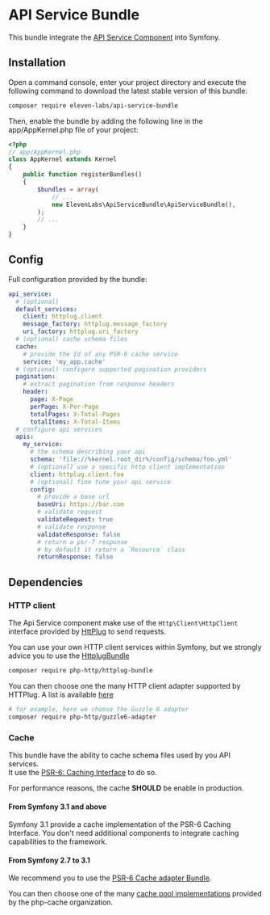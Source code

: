 # API Service Bundle

This bundle integrate the [API Service Component](https://github.com/eleven-labs/api-service) 
into Symfony.

## Installation

Open a command console, enter your project directory and execute the following 
command to download the latest stable version of this bundle:

```bash
composer require eleven-labs/api-service-bundle
```

Then, enable the bundle by adding the following line in the app/AppKernel.php 
file of your project:

```php
<?php
// app/AppKernel.php
class AppKernel extends Kernel
{
    public function registerBundles()
    {
        $bundles = array(
            // ...
            new ElevenLabs\ApiServiceBundle\ApiServiceBundle(),
        );
        // ...
    }
}
```

## Config

Full configuration provided by the bundle:

```yml
api_service:
  # (optional)
  default_services:
    client: httplug.client
    message_factory: httplug.message_factory
    uri_factory: httplug.uri_factory
  # (optional) cache schema files
  cache:
    # provide the Id of any PSR-6 cache service
    service: 'my_app.cache'
  # (optional) configure supported pagination providers
  pagination:
    # extract pagination from response headers
    header:
      page: X-Page
      perPage: X-Per-Page
      totalPages: X-Total-Pages
      totalItems: X-Total-Items
  # configure api services
  apis:
    my_service:
      # the schema describing your api
      schema: 'file://%kernel.root_dir%/config/schema/foo.yml'
      # (optional) use a specific http client implementation
      client: httplug.client.foo
      # (optional) fine tune your api service
      config:
        # provide a base url
        baseUri: https://bar.com
        # validate request
        validateRequest: true
        # validate response
        validateResponse: false
        # return a psr-7 response
        # by default it return a `Resource` class
        returnResponse: false
```

## Dependencies

### HTTP client

The Api Service component make use of the `Http\Client\HttpClient` interface 
provided by [HttPlug](http://httplug.io/) to send requests.

You can use your own HTTP client services within Symfony, 
but we strongly advice you to use the [HttplugBundle](https://github.com/php-http/HttplugBundle)

```bash
composer require php-http/httplug-bundle
```

You can then choose one the many HTTP client adapter supported by HTTPlug. A list 
is available [here](http://docs.php-http.org/en/latest/clients.html)

```bash
# for example, here we choose the Guzzle 6 adapter
composer require php-http/guzzle6-adapter
```

### Cache

This bundle have the ability to cache schema files used by you API services.  
It use the [PSR-6: Caching Interface](http://www.php-fig.org/psr/psr-6/) to do so.

For performance reasons, the cache **SHOULD** be enable in production.

#### From Symfony 3.1 and above

Symfony 3.1 provide a cache implementation of the PSR-6 Caching Interface. You don't need
additional components to integrate caching capabilities to the framework.

#### From Symfony 2.7 to 3.1

We recommend you to use the [PSR-6 Cache adapter Bundle](https://github.com/php-cache/adapter-bundle).

You can then choose one of the many [cache pool implementations](http://www.php-cache.com/en/latest/#cache-pool-implementations) 
provided by the php-cache organization.



